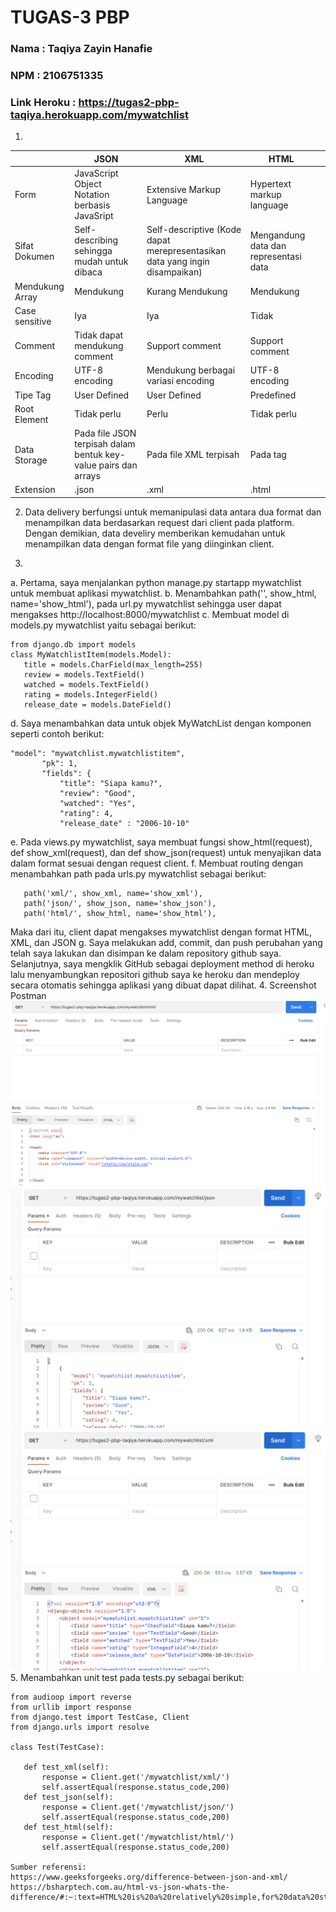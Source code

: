 # TUGAS-3 PBP

### Nama        : Taqiya Zayin Hanafie
### NPM         : 2106751335
### Link Heroku : https://tugas2-pbp-taqiya.herokuapp.com/mywatchlist

1. 
|                 | JSON                                                            | XML                                 | HTML                      |   |
|-----------------|-----------------------------------------------------------------|-------------------------------------|---------------------------|---|
| Form            | JavaScript Object Notation berbasis JavaSript                   | Extensive Markup Language           | Hypertext markup language |   |
| Sifat Dokumen   |Self-describing sehingga mudah untuk dibaca              | Self-descriptive (Kode dapat merepresentasikan data yang ingin disampaikan)                                      | Mengandung data dan representasi data                      |   |
| Mendukung Array | Mendukung                                                       | Kurang Mendukung                    | Mendukung                 |   |
| Case sensitive      | Iya                              |Iya                        | Tidak        |   |
| Comment         | Tidak dapat mendukung comment                                   | Support comment                     | Support comment           |   |
| Encoding        | UTF-8 encoding                                                  | Mendukung berbagai variasi encoding | UTF-8 encoding            |   |
| Tipe Tag        | User Defined                                                    | User Defined                        | Predefined                |   |
| Root Element    | Tidak perlu                                                     |Perlu                                | Tidak perlu               |   |
| Data Storage    | Pada file JSON terpisah dalam bentuk key-value pairs dan arrays | Pada file XML terpisah              | Pada tag                  |   |
| Extension       | .json                                                           | .xml                                | .html                     |   |

2. Data delivery berfungsi untuk memanipulasi data antara dua format dan menampilkan data berdasarkan request dari client pada platform. Dengan demikian, data develiry memberikan kemudahan untuk menampilkan data dengan format file yang diinginkan client.

3. 
a. Pertama, saya menjalankan python manage.py startapp mywatchlist untuk membuat aplikasi mywatchlist.
b. Menambahkan path('', show_html, name='show_html'), pada url.py mywatchlist sehingga user dapat mengakses http://localhost:8000/mywatchlist
c. Membuat model di models.py mywatchlist yaitu sebagai berikut:
 ```shell
from django.db import models
class MyWatchlistItem(models.Model):
    title = models.CharField(max_length=255)
    review = models.TextField()
    watched = models.TextField()
    rating = models.IntegerField()
    release_date = models.DateField()
```
d. Saya menambahkan data untuk objek MyWatchList dengan komponen seperti contoh berikut: 
 ```shell
"model": "mywatchlist.mywatchlistitem",
        "pk": 1,
        "fields": {
            "title": "Siapa kamu?",
            "review": "Good",
            "watched": "Yes",
            "rating": 4,
            "release_date" : "2006-10-10"
```  
e. Pada views.py mywatchlist, saya membuat fungsi show_html(request), def show_xml(request), dan def show_json(request) untuk menyajikan data dalam format sesuai dengan request client.
f. Membuat routing dengan menambahkan path pada urls.py mywatchlist sebagai berikut:
 ```shell
    path('xml/', show_xml, name='show_xml'), 
    path('json/', show_json, name='show_json'),
    path('html/', show_html, name='show_html'),
  ```
  Maka dari itu, client dapat mengakses mywatchlist dengan format HTML, XML, dan JSON
g. Saya melakukan add, commit, dan push perubahan yang telah saya lakukan dan disimpan ke dalam repository github saya. Selanjutnya, saya mengklik GitHub sebagai deployment method di heroku lalu menyambungkan repositori github saya ke heroku dan mendeploy secara otomatis sehingga aplikasi yang dibuat dapat dilihat. 
4. Screenshot Postman
![HTML](https://github.com/taqiyazayin4/Tugas/blob/main/mywatchlist/Screen%20Shot%202022-09-22%20at%2010.42.59.png)
![JSON](https://github.com/taqiyazayin4/Tugas/blob/main/mywatchlist/Screen%20Shot%202022-09-22%20at%2008.03.34.png)
![XML](https://github.com/taqiyazayin4/Tugas/blob/main/mywatchlist/Screen%20Shot%202022-09-22%20at%2008.03.43.png)
5. Menambahkan unit test pada tests.py sebagai berikut:
 ```shell
from audioop import reverse
from urllib import response 
from django.test import TestCase, Client
from django.urls import resolve

class Test(TestCase):
    
    def test_xml(self):
        response = Client.get('/mywatchlist/xml/')
        self.assertEqual(response.status_code,200)
    def test_json(self):
        response = Client.get('/mywatchlist/json/')
        self.assertEqual(response.status_code,200)
    def test_html(self):
        response = Client.get('/mywatchlist/html/')
        self.assertEqual(response.status_code,200)
   
Sumber referensi:
https://www.geeksforgeeks.org/difference-between-json-and-xml/
https://bsharptech.com.au/html-vs-json-whats-the-difference/#:~:text=HTML%20is%20a%20relatively%20simple,for%20data%20storage%20and%20transfer.
